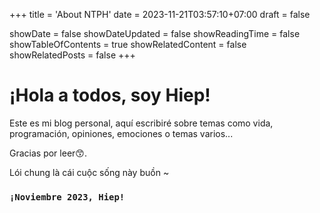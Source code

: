+++
title = 'About NTPH'
date = 2023-11-21T03:57:10+07:00
draft = false

showDate = false
showDateUpdated = false
showReadingTime = false
showTableOfContents = true
showRelatedContent = false
showRelatedPosts = false
+++



# ¡Hola a todos, soy Hiep!

Este es mi blog personal, aquí escribiré sobre temas como vida, programación, opiniones, emociones o temas varios...

Gracias por leer😙.






Lói chung là cái cuộc sống này buồn ~


### `¡Noviembre 2023, Hiep!`